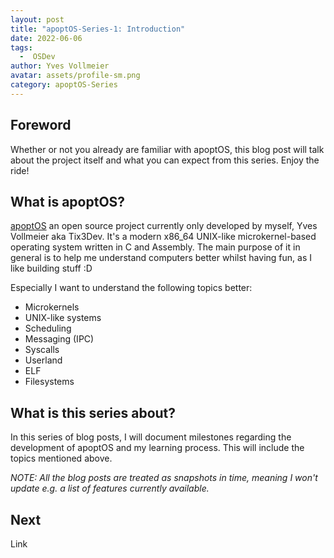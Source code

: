 ```yaml
---
layout: post
title: "apoptOS-Series-1: Introduction"
date: 2022-06-06
tags:
  -  OSDev
author: Yves Vollmeier
avatar: assets/profile-sm.png
category: apoptOS-Series
---
```


## Foreword
Whether or not you already are familiar with apoptOS, this blog post will talk about the project itself and what you can expect from this series. Enjoy the ride!

## What is apoptOS?
[apoptOS](https://github.com/Tix3Dev/apoptOS) an open source project currently only developed by myself, Yves Vollmeier aka Tix3Dev. It's a modern x86_64 UNIX-like microkernel-based operating system written in C and Assembly. The main purpose of it in general is to help me understand computers better whilst having fun, as I like building stuff :D

Especially I want to understand the following topics better:
- Microkernels
- UNIX-like systems
- Scheduling
- Messaging (IPC)
- Syscalls
- Userland
- ELF
- Filesystems

## What is this series about?
In this series of blog posts, I will document milestones regarding the development of apoptOS and my learning process. This will include the topics mentioned above.

_NOTE: All the blog posts are treated as snapshots in time, meaning I won't update e.g. a list of features currently available._

## Next
Link
